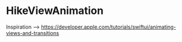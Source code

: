 # HikeViewAnimation

Inspiration --> https://developer.apple.com/tutorials/swiftui/animating-views-and-transitions
